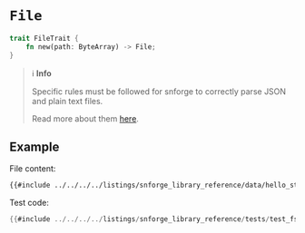 # `File`

```rust
trait FileTrait {
    fn new(path: ByteArray) -> File;
}
```

> ℹ️ **Info**
>
> Specific rules must be followed for snforge to correctly parse JSON and plain text files.
>
> Read more about them [here](../fs.md#file-format).

## Example

File content:
```txt
{{#include ../../../../listings/snforge_library_reference/data/hello_starknet.txt}}
```

Test code:
```rust
{{#include ../../../../listings/snforge_library_reference/tests/test_fs_file_trait.cairo}}
```
